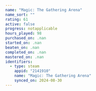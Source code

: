 ```yaml
---
name: "Magic: The Gathering Arena"
name_sort: ""
rating: 61
active: false
progress: notapplicable
hours_played: 98
purchased_on: .nan
started_on: .nan
beaten_on: .nan
completed_on: .nan
mastered_on: .nan
identifiers:
  - type: steam
    appid: "2141910"
    name: "Magic: The Gathering Arena"
    synced_on: 2024-08-30
---
```

